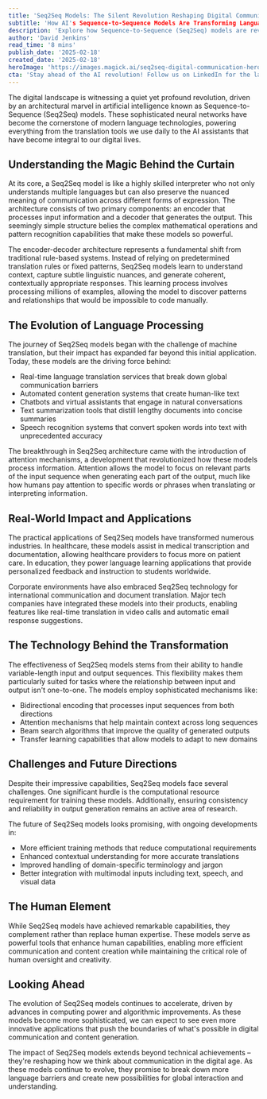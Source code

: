 ```yaml
---
title: 'Seq2Seq Models: The Silent Revolution Reshaping Digital Communication'
subtitle: 'How AI's Sequence-to-Sequence Models Are Transforming Language Technology'
description: 'Explore how Sequence-to-Sequence (Seq2Seq) models are revolutionizing digital communication through advanced AI technology. From real-time translation to automated content generation, discover the transformative impact of these sophisticated neural networks on modern language processing and industry applications.'
author: 'David Jenkins'
read_time: '8 mins'
publish_date: '2025-02-18'
created_date: '2025-02-18'
heroImage: 'https://images.magick.ai/seq2seq-digital-communication-hero.jpg'
cta: 'Stay ahead of the AI revolution! Follow us on LinkedIn for the latest insights on Seq2Seq models and other groundbreaking developments in artificial intelligence.'
---
```


The digital landscape is witnessing a quiet yet profound revolution, driven by an architectural marvel in artificial intelligence known as Sequence-to-Sequence (Seq2Seq) models. These sophisticated neural networks have become the cornerstone of modern language technologies, powering everything from the translation tools we use daily to the AI assistants that have become integral to our digital lives.

## Understanding the Magic Behind the Curtain

At its core, a Seq2Seq model is like a highly skilled interpreter who not only understands multiple languages but can also preserve the nuanced meaning of communication across different forms of expression. The architecture consists of two primary components: an encoder that processes input information and a decoder that generates the output. This seemingly simple structure belies the complex mathematical operations and pattern recognition capabilities that make these models so powerful.

The encoder-decoder architecture represents a fundamental shift from traditional rule-based systems. Instead of relying on predetermined translation rules or fixed patterns, Seq2Seq models learn to understand context, capture subtle linguistic nuances, and generate coherent, contextually appropriate responses. This learning process involves processing millions of examples, allowing the model to discover patterns and relationships that would be impossible to code manually.

## The Evolution of Language Processing

The journey of Seq2Seq models began with the challenge of machine translation, but their impact has expanded far beyond this initial application. Today, these models are the driving force behind:

- Real-time language translation services that break down global communication barriers
- Automated content generation systems that create human-like text
- Chatbots and virtual assistants that engage in natural conversations
- Text summarization tools that distill lengthy documents into concise summaries
- Speech recognition systems that convert spoken words into text with unprecedented accuracy

The breakthrough in Seq2Seq architecture came with the introduction of attention mechanisms, a development that revolutionized how these models process information. Attention allows the model to focus on relevant parts of the input sequence when generating each part of the output, much like how humans pay attention to specific words or phrases when translating or interpreting information.

## Real-World Impact and Applications

The practical applications of Seq2Seq models have transformed numerous industries. In healthcare, these models assist in medical transcription and documentation, allowing healthcare providers to focus more on patient care. In education, they power language learning applications that provide personalized feedback and instruction to students worldwide.

Corporate environments have also embraced Seq2Seq technology for international communication and document translation. Major tech companies have integrated these models into their products, enabling features like real-time translation in video calls and automatic email response suggestions.

## The Technology Behind the Transformation

The effectiveness of Seq2Seq models stems from their ability to handle variable-length input and output sequences. This flexibility makes them particularly suited for tasks where the relationship between input and output isn't one-to-one. The models employ sophisticated mechanisms like:

- Bidirectional encoding that processes input sequences from both directions
- Attention mechanisms that help maintain context across long sequences
- Beam search algorithms that improve the quality of generated outputs
- Transfer learning capabilities that allow models to adapt to new domains

## Challenges and Future Directions

Despite their impressive capabilities, Seq2Seq models face several challenges. One significant hurdle is the computational resource requirement for training these models. Additionally, ensuring consistency and reliability in output generation remains an active area of research.

The future of Seq2Seq models looks promising, with ongoing developments in:

- More efficient training methods that reduce computational requirements
- Enhanced contextual understanding for more accurate translations
- Improved handling of domain-specific terminology and jargon
- Better integration with multimodal inputs including text, speech, and visual data

## The Human Element

While Seq2Seq models have achieved remarkable capabilities, they complement rather than replace human expertise. These models serve as powerful tools that enhance human capabilities, enabling more efficient communication and content creation while maintaining the critical role of human oversight and creativity.

## Looking Ahead

The evolution of Seq2Seq models continues to accelerate, driven by advances in computing power and algorithmic improvements. As these models become more sophisticated, we can expect to see even more innovative applications that push the boundaries of what's possible in digital communication and content generation.

The impact of Seq2Seq models extends beyond technical achievements – they're reshaping how we think about communication in the digital age. As these models continue to evolve, they promise to break down more language barriers and create new possibilities for global interaction and understanding.